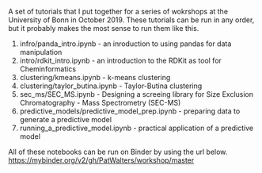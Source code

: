 A set of tutorials that I put together for a series of wokrshops at the University of Bonn in October 2019.  These tutorials can be run in any order, but it probably makes the most sense to run them like this. 

1. infro/panda_intro.ipynb - an inroduction to using pandas for data manipulation
2. intro/rdkit_intro.ipynb - an introduction to the RDKit as tool for Cheminformatics
3. clustering/kmeans.ipynb - k-means clustering
4. clustering/taylor_butina.ipynb - Taylor-Butina clustering
5. sec_ms/SEC_MS.ipynb - Designing a screeing library for Size Exclusion Chromatography - Mass Spectrometry (SEC-MS)
6. predictive_models/predictive_model_prep.ipynb - preparing data to generate a predictive model
7. running_a_predictive_model.ipynb - practical application of a predictive model


All of these notebooks can be run on Binder by using the url below. 
https://mybinder.org/v2/gh/PatWalters/workshop/master
